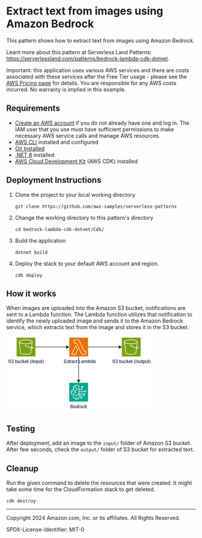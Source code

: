# Extract text from images using Amazon Bedrock

This pattern shows how to extract text from images using Amazon Bedrock.

Learn more about this pattern at Serverless Land Patterns: https://serverlessland.com/patterns/bedrock-lambda-cdk-dotnet.

Important: this application uses various AWS services and there are costs associated with these services after the Free Tier usage - please see the [AWS Pricing page](https://aws.amazon.com/pricing/) for details. You are responsible for any AWS costs incurred. No warranty is implied in this example.

## Requirements

* [Create an AWS account](https://portal.aws.amazon.com/gp/aws/developer/registration/index.html) if you do not already have one and log in. The IAM user that you use must have sufficient permissions to make necessary AWS service calls and manage AWS resources.
* [AWS CLI](https://docs.aws.amazon.com/cli/latest/userguide/install-cliv2.html) installed and configured
* [Git Installed](https://git-scm.com/book/en/v2/Getting-Started-Installing-Git)
* [.NET 8](https://dotnet.microsoft.com/en-us/download/dotnet/8.0) installed
* [AWS Cloud Development Kit](https://docs.aws.amazon.com/cdk/latest/guide/cli.html) (AWS CDK) installed

## Deployment Instructions

1. Clone the project to your local working directory
    ```
    git clone https://github.com/aws-samples/serverless-patterns
    ```
2. Change the working directory to this pattern's directory
    ```
    cd bedrock-lambda-cdk-dotnet/Cdk/
    ```
3. Build the application
    ```
    dotnet build
    ```
4. Deploy the stack to your default AWS account and region.
    ```
    cdk deploy
    ```

## How it works
When images are uploaded into the Amazon S3 bucket, notifications are sent to a Lambda function. The Lambda function utilizes that notification to identify the newly uploaded image and sends it to the Amazon Bedrock service, which extracts text from the image and stores it in the S3 bucket.

![pattern](Images/pattern.png)

## Testing

After deployment, add an image to the `input/` folder of Amazon S3 bucket. After few seconds, check the `output/` folder of S3 bucket for extracted text.

## Cleanup
Run the given command to delete the resources that were created. It might take some time for the CloudFormation stack to get deleted.
```
cdk destroy
```

----
Copyright 2024 Amazon.com, Inc. or its affiliates. All Rights Reserved.

SPDX-License-Identifier: MIT-0